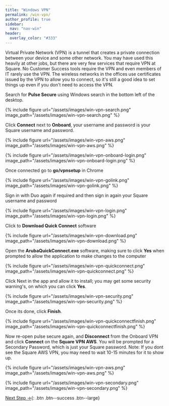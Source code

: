 ```yaml
---
title: "Windows VPN"
permalink: /win-vpn/
author_profile: true
sidebar:
  nav: "nav-win"
header:
  overlay_color: "#333"
---
```


Virtual Private Network (VPN) is a tunnel that creates a private connection between your device and some other network. You may have used this heavily at other jobs, but there are very few services that require VPN at Square. No Customer Success tools require the VPN and even members of IT rarely use the VPN.  The wireless networks in the offices use certificates issued by the VPN to allow you to connect, so it's still a good idea to set things up even if you don't need to access the VPN.

Search for __Pulse Secure__ using Windows search in the bottom left of the desktop.

{% include figure url="/assets/images/win-vpn-search.png" image_path="/assets/images/win-vpn-search.png" %}

Click __Connect__ next to __Onboard__, your username and password is your Square username and password.

{% include figure url="/assets/images/win-vpn-aws.png" image_path="/assets/images/win-vpn-aws.png" %}

{% include figure url="/assets/images/win-vpn-onboard-login.png" image_path="/assets/images/win-vpn-onboard-login.png" %}

Once connected go to __go/vpnsetup__ in Chrome

{% include figure url="/assets/images/win-vpn-golink.png" image_path="/assets/images/win-vpn-golink.png" %}

Sign in with Duo again if required and then sign in again your Square username and password

{% include figure url="/assets/images/win-vpn-login.png" image_path="/assets/images/win-vpn-login.png" %}

Click to __Download Quick Connect__ software

{% include figure url="/assets/images/win-vpn-download.png" image_path="/assets/images/win-vpn-download.png" %}

Open the __ArubaQuickConnect.exe__ software, making sure to click __Yes__ when prompted to allow the application to make changes to the computer

{% include figure url="/assets/images/win-vpn-quickconnect.png" image_path="/assets/images/win-vpn-quickconnect.png" %}

Click Next in the app and allow it to install; you may get some security warning's, on which you can click __Yes__.

{% include figure url="/assets/images/win-vpn-security.png" image_path="/assets/images/win-vpn-security.png" %}

Once its done, click __Finish__.

{% include figure url="/assets/images/win-vpn-quickconnectfinish.png" image_path="/assets/images/win-vpn-quickconnectfinish.png" %}

Now re-open pulse secure again, and __Disconnect__ from the Onboard VPN and click __Connect__ on the __Square VPN AWS__. You will be prompted for a Secondary Password, which is just your Square password.
Note: If you dont see the Square AWS VPN, you may need to wait 10-15 minutes for it to show up.

{% include figure url="/assets/images/win-vpn-aws.png" image_path="/assets/images/win-vpn-aws.png" %}

{% include figure url="/assets/images/win-vpn-secondary.png" image_path="/assets/images/win-vpn-secondary.png" %}

[Next Step &rarr;](/win-druva/){: .btn .btn--success .btn--large}
